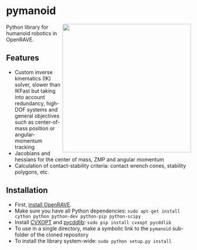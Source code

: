 # pymanoid

<img src="https://scaron.info/images/ijhr-2016.png" width="350" align="right" />

Python library for humanoid robotics in OpenRAVE.

## Features

- Custom inverse kinematics (IK) solver, slower than IKFast but taking into
  account redundancy, high-DOF systems and general objectives such as
  center-of-mass position or angular-momentum tracking
- Jacobians and hessians for the center of mass, ZMP and angular momentum
- Calculation of contact-stability criteria: contact wrench cones, stability
  polygons, etc. 

## Installation

- First, [install OpenRAVE](https://scaron.info/teaching/installing-openrave-on-ubuntu-14.04.html).
- Make sure you have all Python dependencies: ``sudo apt-get install cython python python-dev python-pip python-scipy``
- Install [CVXOPT](http://cvxopt.org/) and [pycddlib](https://pycddlib.readthedocs.org/en/latest/): ``sudo pip install cvxopt pycddlib``
- To use in a single directory, make a symbolic link to the ``pymanoid`` sub-folder of the cloned repository
- To install the library system-wide: ``sudo python setup.py install``
